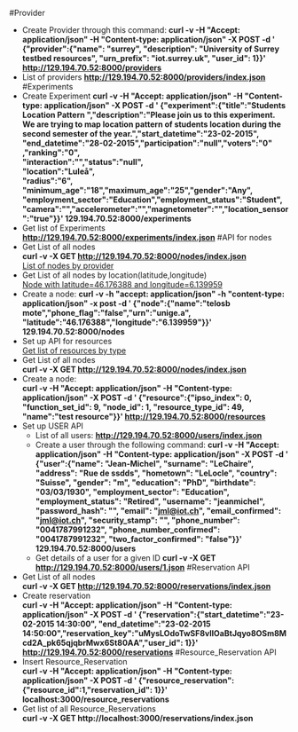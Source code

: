 #Provider
- Create Provider through this command:
**curl -v -H "Accept: application/json" -H "Content-type:
application/json" -X POST -d ' {"provider":{"name": "surrey",
"description": "University of Surrey testbed resources", "urn\_prefix":
"iot.surrey.uk", "user\_id": 1}}' http://129.194.70.52:8000/providers**
- List of providers
**http://129.194.70.52:8000/providers/index.json**
#Experiments
- Create Experiment
**curl -v -H "Accept: application/json" -H "Content-type:
application/json" -X POST -d ' {"experiment":{"title":"Students Location
Pattern ","description":"Please join us to this experiment. We are
trying to map location pattern of students location during the second
semester of the year.","start\_datetime":"23-02-2015",
"end\_datetime":"28-02-2015","participation":"null","voters":"0"
,"ranking":"0",  
"interaction":"","status":"null",<br />"location":"Luleå",  
"radius":"6",  
"minimum\_age":"18","maximum\_age":"25","gender":"Any",  
"employment\_sector":"Education","employment\_status":"Student",  
"camera":"","accelerometer":"","magnetometer":"","location\_sensor":"true"}}'
129.194.70.52:8000/experiments**
- Get list of Experiments
**http://129.194.70.52:8000/experiments/index.json**
#API for nodes
- Get List of all nodes  
      **curl -v -X GET http://129.194.70.52:8000/nodes/index.json**  
[List of nodes by provider](http://129.194.70.52:8000/nodes/nodes\_by\_provider.json?provider_id=2)  
- Get List of all nodes by location(latitude,longitude)  
[Node with latitude=46.176388 and longitude=6.139959](http://129.194.70.52:8000/nodes/get_nodes_by_location.json?latitude=46.176388&longitude=6.139959)  
- Create a node:
    **curl -v -h "accept: application/json" -h "content-type:  
    application/json" -x post -d ' {"node":{"name":"telosb  
    mote","phone_flag":"false","urn":"unige.a",  
    "latitude":"46.176388","longitude":"6.139959"}}'  
    129.194.70.52:8000/nodes**
- Set up API for resources  
[Get list of resources by type](http://129.194.70.52:8000/resources/get_resources_by_type.json?provider\_id=49)  
- Get List of all nodes  
    **curl -v -X GET http://129.194.70.52:8000/nodes/index.json** 
- Create a node:  
      **curl -v -H "Accept: application/json" -H "Content-type:
      application/json" -X POST -d ' {"resource":{"ipso\_index": 0,
      "function\_set\_id": 9, "node\_id": 1, "resource\_type\_id": 49,
      "name":"test resource"}}' http://129.194.70.52:8000/resources**
- Set up USER API
  - List of all users:
  **http://129.194.70.52:8000/users/index.json**
  - Create a user through the following command:
  **curl -v -H "Accept: application/json" -H "Content-type:
  application/json" -X POST -d ' {"user":{"name": "Jean-Michel",
  "surname": "LeChaire", "address": "Rue de ssdds", "hometown":
  "LeLocle", "country": "Suisse", "gender": "m", "education": "PhD",
  "birthdate": "03/03/1930", "employment\_sector": "Education",
  "employment\_status": "Retired", "username": "jeanmichel",
  "password\_hash": "", "email": "jml@iot.ch", "email\_confirmed":
  "jml@iot.ch", "security\_stamp": "", "phone\_number": "0041787991232",
  "phone\_number\_confirmed": "0041787991232", "two\_factor\_confirmed":
  "false"}}' 129.194.70.52:8000/users**
  - Get details of a user for a given ID
    **curl -v -X GET http://129.194.70.52:8000/users/1.json**
#Reservation API
- Get List of all nodes  
    **curl -v -X GET http://129.194.70.52:8000/reservations/index.json**  
- Create reservation  
**curl -v -H "Accept: application/json" -H "Content-type:
application/json" -X POST -d '
{"reservation":{"start_datetime":"23-02-2015 14:30:00",
"end_datetime":"23-02-2015
14:50:00","reservation_key":"uMysLOdoTwSF8vllOaBtJqyo8OSm8Mcd2A_pk65qjqbrMwx6St80AA","user_id":
1}}' http://129.194.70.52:8000/reservations**
#Resource\_Reservation API
- Insert Resource\_Reservation  
**curl -v -H "Accept: application/json" -H "Content-type: application/json" -X POST -d ' {"resource\_reservation":{"resource\_id":1,"reservation\_id": 1}}' localhost:3000/resource\_reservations**
- Get list of all Resource\_Reservations  
**curl -v -X GET http://localhost:3000/reservations/index.json**
